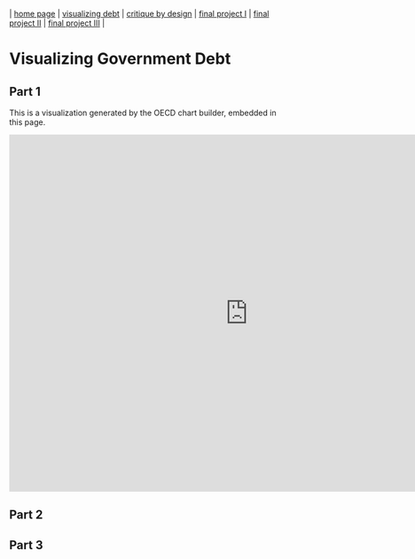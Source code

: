 | [home page](https://cmustudent.github.io/tswd-portfolio-templates/) | [visualizing debt](visualizing-government-debt) | [critique by design](critique-by-design) | [final project I](final-project-part-one) | [final project II](final-project-part-two) | [final project III](final-project-part-three) |

# Visualizing Government Debt

## Part 1
This is a visualization generated by the OECD chart builder, embedded in this page.

<iframe src="https://data.oecd.org/chart/7b32" width="860" height="645" style="border: 0" mozallowfullscreen="true" webkitallowfullscreen="true" allowfullscreen="true"><a href="https://data.oecd.org/chart/7b32" target="_blank">OECD Chart: General government debt, Total, % of GDP, Annual, 2020</a></iframe>


## Part 2

<div class="flourish-embed flourish-chart" data-src="visualisation/14949439"><script src="https://public.flourish.studio/resources/embed.js"></script></div>

## Part 3

<div class="flourish-embed flourish-sankey" data-src="visualisation/14928245"><script src="https://public.flourish.studio/resources/embed.js"></script></div>
